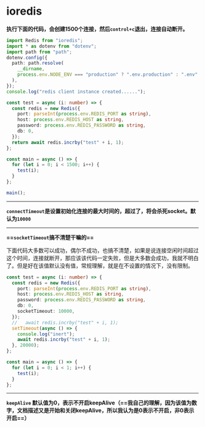 # ioredis

**执行下面的代码，会创建1500个连接，然后`control+c`退出，连接自动断开。**

```typescript
import Redis from "ioredis";
import * as dotenv from "dotenv";
import path from "path";
dotenv.config({
  path: path.resolve(
    __dirname,
    process.env.NODE_ENV === "production" ? ".env.production" : ".env"
  ),
});
console.log("redis client instance created......");

const test = async (i: number) => {
  const redis = new Redis({
    port: parseInt(process.env.REDIS_PORT as string),
    host: process.env.REDIS_HOST as string,
    password: process.env.REDIS_PASSWORD as string,
    db: 0,
  });
  return await redis.incrby("test" + i, 1);
};

const main = async () => {
  for (let i = 0; i < 1500; i++) {
    test(i);
  }
};

main();
```

---

**`connectTimeout`是设置初始化连接的最大时间的，超过了，将会杀死socket。默认为`10000`**

---

**==`socketTimeout`搞不清楚干嘛的==**

下面代码大多数可以成功，偶尔不成功，也搞不清楚，如果是说连接空闲时间超过这个时间，连接就断开，那应该该代码一定失败，但是大多数会成功，我就不明白了。但是好在该值默认没有值，常规理解，就是在不设置的情况下，没有限制。

```typescript
const test = async (i: number) => {
  const redis = new Redis({
    port: parseInt(process.env.REDIS_PORT as string),
    host: process.env.REDIS_HOST as string,
    password: process.env.REDIS_PASSWORD as string,
    db: 0,
    socketTimeout: 10000,
  });
  //   await redis.incrby("test" + i, 1);
  setTimeout(async () => {
    console.log("inert");
    await redis.incrby("test" + i, 1);
  }, 20000);
};

const main = async () => {
  for (let i = 0; i < 1; i++) {
    test(i);
  }
};
```

---

**`keepAlive` 默认值为0，表示不开启keepAlive（==我自己的理解，因为该值为数字，文档描述又是开始和关闭keepAlive，所以我认为是0表示不开启，非0表示开启==）**
